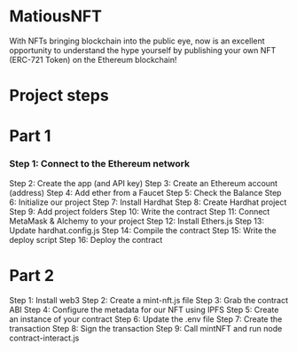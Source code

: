 # MatiousNFT

With NFTs bringing blockchain into the public eye, now is an excellent opportunity to understand the hype yourself by publishing your own NFT (ERC-721 Token) on the Ethereum blockchain!
 
# Project steps

# Part 1
### Step 1: Connect to the Ethereum network
Step 2: Create the app (and API key)
Step 3: Create an Ethereum account (address)
Step 4: Add ether from a Faucet
Step 5: Check the Balance
Step 6: Initialize our project
Step 7: Install Hardhat
Step 8: Create Hardhat project
Step 9: Add project folders
Step 10: Write the contract
Step 11: Connect MetaMask & Alchemy to your project
Step 12: Install Ethers.js
Step 13: Update hardhat.config.js
Step 14: Compile the contract
Step 15: Write the deploy script
Step 16: Deploy the contract

# Part 2
Step 1: Install web3
Step 2: Create a mint-nft.js file
Step 3: Grab the contract ABI
Step 4: Configure the metadata for our NFT using IPFS
Step 5: Create an instance of your contract
Step 6: Update the .env file
Step 7: Create the transaction
Step 8: Sign the transaction
Step 9: Call mintNFT and run node contract-interact.js
